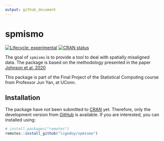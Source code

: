 ```yaml
---
output: github_document
---
```


<!-- README.md is generated from README.Rmd. Please edit that file -->



# spmismo

<!-- badges: start -->
[![Lifecycle: experimental](https://img.shields.io/badge/lifecycle-experimental-orange.svg)](https://www.tidyverse.org/lifecycle/#experimental)
[![CRAN status](https://www.r-pkg.org/badges/version/spmismo)](https://CRAN.R-project.org/package=spmismo)
<!-- badges: end -->

The goal of `spmismo` is to provide a tool to deal with spatially misaligned
data. The package is based on the methodology presented in the paper 
[Johnson et al. 2020](https://ij-healthgeographics.biomedcentral.com/articles/10.1186/s12942-020-00200-w)

This package is part of the Final Project of the Statistical Computing course
from Professor Jun Yan, at UConn.

## Installation

The package have not been submitted to [CRAN](https://CRAN.R-project.org)
yet. Therefore, only the development version from [GitHub](https://github.com/)
is available. If you are interested, you can installed using:
``` r
# install.packages("remotes")
remotes::install_github("lcgodoy/spmismo")
```

